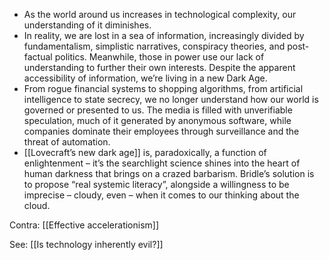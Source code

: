 
- As the world around us increases in technological complexity, our understanding of it diminishes. 
- In reality, we are lost in a sea of information, increasingly divided by fundamentalism, simplistic narratives, conspiracy theories, and post-factual politics. Meanwhile, those in power use our lack of understanding to further their own interests. Despite the apparent accessibility of information, we’re living in a new Dark Age.
- From rogue financial systems to shopping algorithms, from artificial intelligence to state secrecy, we no longer understand how our world is governed or presented to us. The media is filled with unverifiable speculation, much of it generated by anonymous software, while companies dominate their employees through surveillance and the threat of automation.
- [[Lovecraft’s new dark age]] is, paradoxically, a function of enlightenment – it’s the searchlight science shines into the heart of human darkness that brings on a crazed barbarism. Bridle’s solution is to propose “real systemic literacy”, alongside a willingness to be imprecise – cloudy, even – when it comes to our thinking about the cloud.

Contra: [[Effective accelerationism]]

See: [[Is technology inherently evil?]]